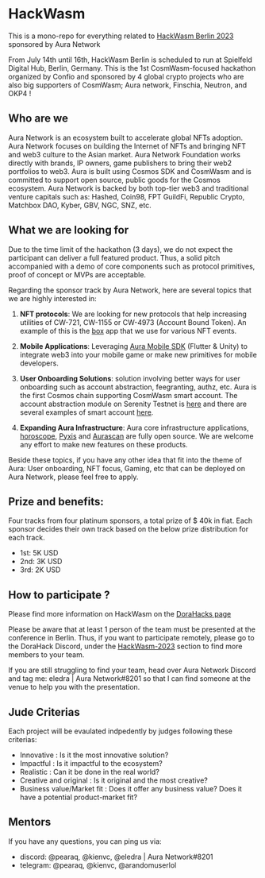 # HackWasm

This is a mono-repo for everything related to [HackWasm Berlin 2023](https://www.awesomwasm.com/hackwasm) sponsored by Aura Network

From July 14th until 16th, HackWasm Berlin is scheduled to run at Spielfeld Digital Hub, Berlin, Germany. This is the 1st CosmWasm-focused hackathon organized by Confio and sponsored by 4 global crypto projects who are also big supporters of CosmWasm; Aura network, Finschia, Neutron, and OKP4 !

## Who are we

Aura Network is an ecosystem built to accelerate global NFTs adoption. Aura Network focuses on building the Internet of NFTs and bringing NFT and web3 culture to the Asian market. Aura Network Foundation works directly with brands, IP owners, game publishers to bring their web2 portfolios to web3. Aura is built using Cosmos SDK and CosmWasm and is committed to support open source, public goods for the Cosmos ecosystem. Aura Network is backed by both top-tier web3 and traditional venture capitals such as: Hashed, Coin98, FPT GuildFi, Republic Crypto, Matchbox DAO, Kyber, GBV, NGC, SNZ, etc.

## What we are looking for

Due to the time limit of the hackathon (3 days), we do not expect the participant can deliver a full featured product. Thus, a solid pitch accompanied with a demo of core components such as protocol primitives, proof of concept or MVPs are acceptable.

Regarding the sponsor track by Aura Network, here are several topics that we are highly interested in:

1. **NFT protocols**: We are looking for new protocols that help increasing utilities of CW-721, CW-1155 or CW-4973 (Account Bound Token). An example of this is the [box](https://box.aura.network/) app that we use for various NFT events.

2. **Mobile Applications**: Leveraging [Aura Mobile SDK](https://github.com/aura-nw/aura-mobile-sdk) (Flutter & Unity) to integrate web3 into your mobile game or make new primitives for mobile developers.

3. **User Onboarding Solutions**: solution involving better ways for user onboarding such as account abstraction, feegranting, authz, etc. Aura is the first Cosmos chain supporting CosmWasm smart account. The account abstraction module on Serenity Testnet is [here](https://github.com/aura-nw/aura/tree/serenity/x/smartaccount) and there are several examples of smart account [here](https://github.com/aura-nw/smart-account-sample).

4. **Expanding Aura Infrastructure**: Aura core infrastructure applications, [horoscope](https://github.com/aura-nw/horoscope-v2), [Pyxis](https://github.com/aura-nw/Aura-Safe) and [Aurascan](https://github.com/aura-nw/aurascan) are fully open source. We are welcome any effort to make new features on these products.

Beside these topics, if you have any other idea that fit into the theme of Aura: User onboarding, NFT focus, Gaming, etc that can be deployed on Aura Network, please feel free to apply.

## Prize and benefits:

Four tracks from four platinum sponsors, a total prize of $ 40k in fiat. Each sponsor decides their own track based on the below prize distribution for each track.
- 1st: 5K USD
- 2nd: 3K USD
- 3rd: 2K USD

## How to participate ?

Please find more information on HackWasm on the [DoraHacks page](https://dorahacks.io/hackathon/hackwasm/detail)

Please be aware that at least 1 person of the team must be presented at the conference in Berlin. Thus, if you want to participate remotely, please go to the DoraHack Discord, under the [HackWasm-2023](https://discord.com/channels/940755194566832138/1115314652570714235) section to find more members to your team.

If you are still struggling to find your team, head over Aura Network Discord and tag me:
eledra | Aura Network#8201 so that I can find someone at the venue to help you with the presentation.

## Jude Criterias

Each project will be evaulated indpedently by judges following these criterias:

- Innovative : Is it the most innovative solution?
- Impactful : Is it impactful to the ecosystem?
- Realistic : Can it be done in the real world?
- Creative and original : Is it original and the most creative?
- Business value/Market fit : Does it offer any business value? Does it have a potential product-market fit?

## Mentors

If you have any questions, you can ping us via:
- discord: @pearaq, @kienvc, @eledra | Aura Network#8201
- telegram: @pearaq, @kienvc, @arandomuserlol
